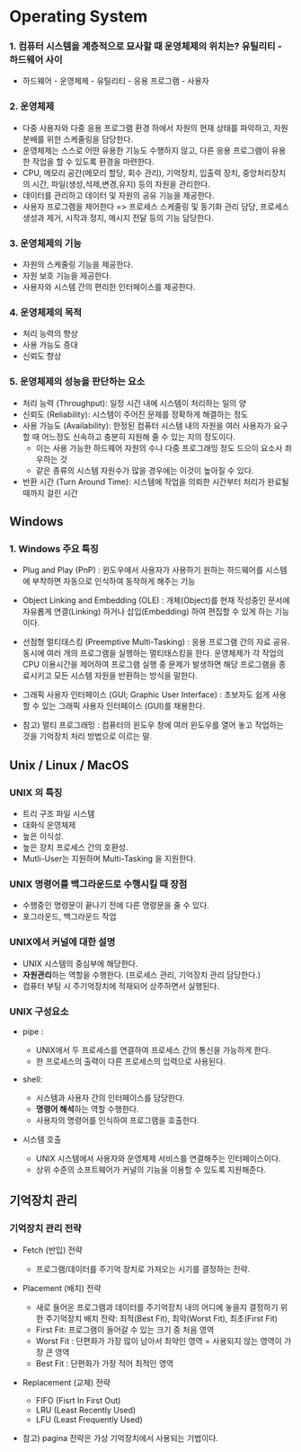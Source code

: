 # Operating System
### 1. 컴퓨터 시스템을 계층적으로 묘사할 때 운영체제의 위치는? 유틸리티 - 하드웨어 사이   
  *  하드웨어 - 운영체제 - 유틸리티 - 응용 프로그램 - 사용자 
### 2. 운영체제 
  * 다중 사용자와 다중 응용 프로그램 환경 하에서 자원의 현재 상태를 파악하고, 자원 분배를 위한 스케줄링을 담당한다. 
  * 운영체제는 스스로 어떤 유용한 기능도 수행하지 않고, 다른 응용 프로그램이 유용한 작업을 할 수 있도록 환경을 마련한다. 
  * CPU, 메모리 공간(메모리 할당, 회수 관리), 기억장치, 입출력 장치, 중앙처리장치의 시간, 파일(생성,석제,변경,유지) 등의 자원을 관리한다. 
  * 데이터를 관리하고 데이터 및 자원의 공유 기능을 제공한다. 
  * 사용자 프로그램을 제어한다 => 프로세스 스케줄링 및 동기화 관리 담당, 프로세스 생성과 제거, 시작과 정지, 메시지 전달 등의 기능 담당한다. 
  
  
### 3. 운영체제의 기능 
  * 자원의 스케줄링 기능을 제공한다. 
  * 자원 보호 기능을 제공한다. 
  * 사용자와 시스템 간의 편리한 인터페이스를 제공한다. 

### 4. 운영체제의 목적
  * 처리 능력의 향상 
  * 사용 가능도 증대
  * 신뢰도 향상 

### 5. 운영체제의 성능을 판단하는 요소 
  * 처리 능력 (Throughput): 일정 시간 내에 시스템이 처리하는 일의 양
  * 신뢰도 (Reliability): 시스템이 주어진 문제를 정확하게 해결하는 정도 
  * 사용 가능도 (Availability): 한정된 컴퓨터 시스템 내의 자원을 여러 사용자가 요구할 때 어느정도 신속하고 충분히 지원해 줄 수 있는 지의 정도이다. 
    * 이는 사용 가능한 하드웨어 자원의 수나 다중 프로그래밍 정도 드으이 요소사 좌우하는 것
    * 같은 종류의 시스템 자원수가 많을 경우에는 이것이 높아질 수 있다. 
  * 반환 시간 (Turn Around Time): 시스템에 작업을 의뢰한 시간부터 처리가 완료될 때까지 걸린 시간 
  
  
## Windows 
### 1. Windows 주요 특징 
* Plug and Play (PnP)
: 윈도우에서 사용자가 사용하기 원하는 하드웨어를 시스템에 부착하면 자동으로 인식하여 동작하게 해주는 기능
* Object Linking and Embedding (OLE)
: 개체(Object)를 현재 작성중인 문서에 자유롭게 연결(Linking) 하거나 삽입(Embedding) 하여 편집할 수 있게 하는 기능이다. 
* 선점형 멀티태스킹 (Preemptive Multi-Tasking) 
: 응용 프로그램 간의 자료 공유.  동시에 여러 개의 프로그램을 실행하는 멀티태스킹을 한다. 운영체제가 각 작업의 CPU 이용시간을 제어하여 프로그램 실행 중 문제가 발생하면 해당 프로그램을 종료시키고 모든 시스템 자원을 반환하는 방식을 말한다. 
* 그래픽 사용자 인터페이스 (GUI; Graphic User Interface) 
: 초보자도 쉽게 사용할 수 있는 그래픽 사용자 인터페이스 (GUI)를 채용한다. 

* 참고) 멀티 프로그래밍 : 컴퓨터의 윈도우 창에 여러 윈도우를 열어 놓고 작업하는 것을 기억장치 처리 방법으로 이르는 말. 

## Unix / Linux / MacOS

### UNIX 의 특징 
* 트리 구조 파일 시스템
* 대화식 운영체제 
* 높은 이식성. 
* 높은 장치 프로세스 간의 호환성.
* Mutli-User는 지원하며 Multi-Tasking 을 지원한다. 

### UNIX 명령어를 백그라운드로 수행시킬 때 장점 
* 수행중인 명령문이 끝나기 전에 다른 명령문을 줄 수 있다. 
* 포그라운드, 백그라운드 작업

### UNIX에서 커널에 대한 설명
* UNIX 시스템의 중심부에 해당한다. 
* **자원관리**하는 역할을 수행한다. (프로세스 관리, 기억장치 관리 담당한다.)
* 컴퓨터 부팅 시 주기억장치에 적재되어 상주하면서 실행된다. 

### UNIX 구성요소 
* pipe : 
    * UNIX에서 두 프로세스를 연결하여 프로세스 간의 통신을 가능하게 한다. 
    * 한 프로세스의 출력이 다른 프로세스의 입력으로 사용된다.
* shell: 
    * 시스템과 사용자 간의 인터페이스를 담당한다. 
    * **명령어 해석**하는 역할 수행한다. 
    * 사용자의 명령어를 인식하여 프로그램을 호출한다. 

* 시스템 호출 
    * UNIX 시스템에서 사용자와 운영체제 서비스를 연결해주는 인터페이스이다. 
    * 상위 수준의 소프트웨어가 커널의 기능을 이용할 수 있도록 지원해준다. 

## 기억장치 관리 
### 기억장치 관리 전략 
* Fetch (반입) 전략 
    * 프로그램/데이터를 주기억 장치로 가져오는 시기를 결정하는 전략.
* Placement (배치) 전략 
    * 새로 들어온 프로그램과 데이터를 주기억장치 내의 어디에 놓을지 결정하기 위한 주기억장치 배치 전략: 최적(Best Fit), 최악(Worst Fit), 최초(First Fit) 
    * First Fit: 프로그램이 들어갈 수 있는 크기 중 처음 영역 
    * Worst Fit : 단편화가 가장 많이 남아서 최악인 영역 = 사용되지 않는 영역이 가장 큰 영역 
    * Best Fit : 단편화가 가장 적어 최적인 영역
* Replacement (교체) 전략 
    * FIFO (Fisrt In First Out)
    * LRU (Least Recently Used)
    * LFU (Least Frequently Used)


* 참고) pagina 전략은 가상 기억장치에서 사용되는 기법이다. 





